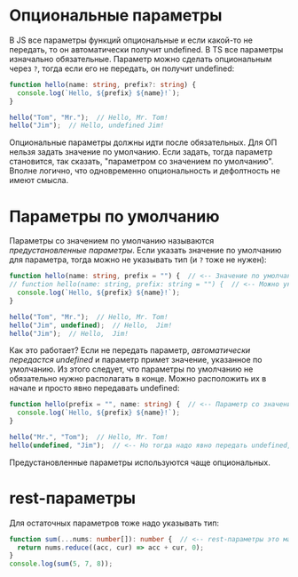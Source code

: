 # Опциональные параметры

В JS все параметры функций опциональные и если какой-то не передать, то он автоматически получит undefined. В TS все параметры изначально обязательные. Параметр можно сделать опциональным через `?`, тогда если его не передать, он получит undefined:

```typescript
function hello(name: string, prefix?: string) {
  console.log(`Hello, ${prefix} ${name}!`);
}

hello("Tom", "Mr.");  // Hello, Mr. Tom!
hello("Jim");  // Hello, undefined Jim!
```

Опциональные параметры должны идти после обязательных. Для ОП нельзя задать значение по умолчанию. Если задать, тогда параметр становится, так сказать, "параметром со значением по умолчанию". Вполне логично, что одновременно опциональность и дефолтность не имеют смысла.

# Параметры по умолчанию

Параметры со значением по умолчанию называются *предустановленные параметры*. Если указать значение по умолчанию для параметра, тогда можно не указывать тип (и `?` тоже не нужен):

```typescript
function hello(name: string, prefix = "") {  // <-- Значение по умолчанию для префикса - пустая строка
// function hello(name: string, prefix: string = "") {  // <-- Можно указать тип, но это не обязательно
  console.log(`Hello, ${prefix} ${name}!`);
}

hello("Tom", "Mr.");  // Hello, Mr. Tom!
hello("Jim", undefined);  // Hello,  Jim!
hello("Jim");  // Hello,  Jim!
```

Как это работает? Если не передать параметр, *автоматически передастся undefined* и параметр примет значение, указанное по умолчанию. Из этого следует, что параметры по умолчанию не обязательно нужно располагать в конце. Можно расположить их в начале и просто явно передавать undefined:

```typescript
function hello(prefix = "", name: string) {  // <-- Параметр со значением по умолчанию может быть и в начале
  console.log(`Hello, ${prefix} ${name}!`);
}

hello("Mr.", "Tom");  // Hello, Mr. Tom!
hello(undefined, "Jim");  // <-- Но тогда надо явно передать undefined, если хотим значение по умолчанию
```

Предустановленные параметры используются чаще опциональных.

# rest-параметры

Для остаточных параметров тоже надо указывать тип:

```typescript
function sum(...nums: number[]): number {  // <-- rest-параметры это массив
  return nums.reduce((acc, cur) => acc + cur, 0);
}
console.log(sum(5, 7, 8));
```

